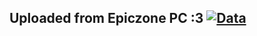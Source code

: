 ## Uploaded from Epiczone PC :3 [![Data]([https://raw.githubusercontent.com/WindowsTools2077/WPC-Useful-Box/main/Scripts/data/Cloud.png)]()
